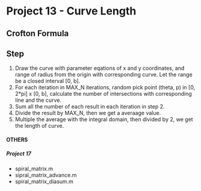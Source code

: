 # Project 13 - Curve Length
## Crofton Formula

## Step
1. Draw the curve with parameter eqations of x and y coordinates, and range of radius from the origin with corresponding curve. Let the range be a closed interval [0, b].
2. For each iteration in MAX_N iterations, random pick point (theta, p) in [0, 2\*pi] x [0, b], calculate the number of intersections with corresponding line and the curve.
3. Sum all the number of each result in each iteration in step 2.
4. Divide the result by MAX_N, then we get a averaage value.
5. Multiple the average with the integral domain, then divided by 2, we get the length of curve.

#### OTHERS
##### Project 17
* spiral_matrix.m
* sipral_matrix_advance.m
* spiral_matrix_diasum.m

